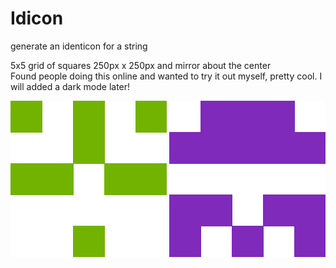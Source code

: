 # Idicon
generate an identicon for a string

5x5 grid of squares 250px x 250px and mirror about the center  
Found people doing this online and wanted to try it out myself, pretty cool. I will added a dark mode later!

![image](banana.png)
![image](testing123.png)